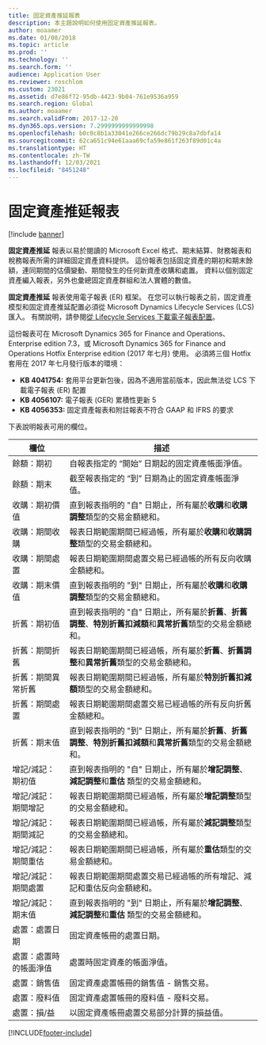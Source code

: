```yaml
---
title: 固定資產推延報表
description: 本主題說明如何使用固定資產推延報表。
author: moaamer
ms.date: 01/08/2018
ms.topic: article
ms.prod: ''
ms.technology: ''
ms.search.form: ''
audience: Application User
ms.reviewer: roschlom
ms.custom: 23021
ms.assetid: d7e86f72-95db-4423-9b04-761e9536a959
ms.search.region: Global
ms.author: moaamer
ms.search.validFrom: 2017-12-20
ms.dyn365.ops.version: 7.2999999999999998
ms.openlocfilehash: b0c0c8b1a33041e266ce266dc79b29c8a7dbfa14
ms.sourcegitcommit: 62ca651c94e61aaa69cfa59e861f263f89d01c4a
ms.translationtype: HT
ms.contentlocale: zh-TW
ms.lasthandoff: 12/03/2021
ms.locfileid: "8451248"
---
```

# <a name="fixed-assets-roll-forward-report"></a>固定資產推延報表

[!include [banner](../includes/banner.md)]

**固定資產推延** 報表以易於閱讀的 Microsoft Excel 格式、期末結算、財務報表和稅務報表所需的詳細固定資產資料提供。 這份報表包括固定資產的期初和期末餘額，連同期間的估價變動、期間發生的任何新資產收購和處置。 資料以個別固定資產編入報表，另外也彙總固定資產群組和法人實體的數值。

**固定資產推延** 報表使用電子報表 (ER) 框架。 在您可以執行報表之前，固定資產模型和固定資產推延配置必須從 Microsoft Dynamics Lifecycle Services (LCS) 匯入。 有關說明，請參閱[從 Lifecycle Services 下載電子報表配置](/dynamics365/unified-operations/dev-itpro/analytics/download-electronic-reporting-configuration-lcs)。

這份報表可在 Microsoft Dynamics 365 for Finance and Operations、Enterprise edition 7.3，或 Microsoft Dynamics 365 for Finance and Operations Hotfix Enterprise edition (2017 年七月) 使用。 必須將三個 Hotfix 套用在 2017 年七月發行版本的環境：

- **KB 4041754:** 套用平台更新包後，因為不適用當前版本，因此無法從 LCS 下載電子報表 (ER) 配置
- **KB 4056107:** 電子報表 (GER) 累積性更新 5
- **KB 4056353:** 固定資產報表和附註報表不符合 GAAP 和 IFRS 的要求

下表說明報表可用的欄位。


|                    欄位                    |                                                                                                                                描述                                                                                                                                |
|---------------------------------------------|---------------------------------------------------------------------------------------------------------------------------------------------------------------------------------------------------------------------------------------------------------------------------|
|              餘額：期初              |                                                                                           自報表指定的 “開始” 日期起的固定資產帳面淨值。                                                                                           |
|              餘額：期末              |                                                                                            截至報表指定的 “到” 日期為止的固定資產帳面淨值。                                                                                            |
|         收購：期初價值         |                                                 直到報表指明的 "自" 日期止，所有屬於<strong>收購</strong>和<strong>收購調整</strong>類型的交易金額總和。                                                  |
|      收購：期間收購      |                                                 報表日期範圍期間已經過帳，所有屬於<strong>收購</strong>和<strong>收購調整</strong>類型的交易金額總和。                                                  |
|       收購：期間處置        |                                                                        報表日期範圍期間處置交易已經過帳的所有反向收購金額總和。                                                                        |
|         收購：期末價值         |                                                  直到報表指明的 "到" 日期止，所有屬於<strong>收購</strong>和<strong>收購調整</strong>類型的交易金額總和。                                                   |
|        折舊：期初值         | 直到報表指明的 "自" 日期止，所有屬於<strong>折舊</strong>、<strong>折舊調整</strong>、<strong>特別折舊扣減額</strong>和<strong>異常折舊</strong>類型的交易金額總和。 |
|     折舊：期間折舊     |                         報表日期範圍期間已經過帳，所有屬於<strong>折舊</strong>、<strong>折舊調整</strong>和<strong>異常折舊</strong>類型的交易金額總和。                          |
| 折舊：期間異常折舊 |                                                              報表日期範圍期間已經過帳，所有屬於<strong>特別折舊扣減額</strong>類型的交易金額總和。                                                               |
|       折舊：期間處置       |                                                                       報表日期範圍期間處置交易已經過帳的所有反向折舊金額總和。                                                                        |
|        折舊：期末值         |  直到報表指明的 "到" 日期止，所有屬於<strong>折舊</strong>、<strong>折舊調整</strong>、<strong>特別折舊扣減額</strong>和<strong>異常折舊</strong>類型的交易金額總和。  |
|    增記/減記：期初值     |                              直到報表指明的 "自" 日期止，所有屬於<strong>增記調整</strong>、<strong>減記調整</strong>和<strong>重估</strong> 類型的交易金額總和。                               |
|   增記/減記：期間增記   |                                                                    報表日期範圍期間已經過帳，所有屬於<strong>增記調整</strong>類型的交易金額總和。                                                                    |
|  增記/減記：期間減記  |                                                                   報表日期範圍期間已經過帳，所有屬於<strong>減記調整</strong>類型的交易金額總和。                                                                   |
| 增記/減記：期間重估  |                                                                        報表日期範圍期間已經過帳，所有屬於<strong>重估</strong>類型的交易金額總和。                                                                        |
|   增記/減記：期間處置   |                                                           報表日期範圍期間處置交易已經過帳的所有增記、減記和重估反向金額總和。                                                           |
|    增記/減記：期末值     |                               直到報表指明的 "到" 日期止，所有屬於<strong>增記調整</strong>、<strong>減記調整</strong>和<strong>重估</strong> 類型的交易金額總和。                                |
|          處置：處置日期           |                                                                                                                固定資產帳冊的處置日期。                                                                                                                |
|    處置：處置時的帳面淨值    |                                                                                                    處置時固定資產的帳面淨值。                                                                                                    |
|            處置：銷售值            |                                                                                               固定資產處置帳冊的銷售值 - 銷售交易。                                                                                                |
|           處置：廢料值            |                                                                                               固定資產處置帳冊的廢料值 - 廢料交易。                                                                                               |
|           處置：損/益            |                                                                                 以固定資產帳冊處置交易部分計算的損益值。                                                                                 |



[!INCLUDE[footer-include](../../includes/footer-banner.md)]
